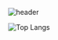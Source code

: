 ![header](https://capsule-render.vercel.app/api?type=waving&color=gradient&height=250&section=header&text=Decoy%20Them%20All😈&stroke=000000&strokeWidth=3&fontAlign=60&fontSize=80)

![Top Langs](https://github-readme-stats.vercel.app/api/top-langs/?username=decoyer&layout=compact)
